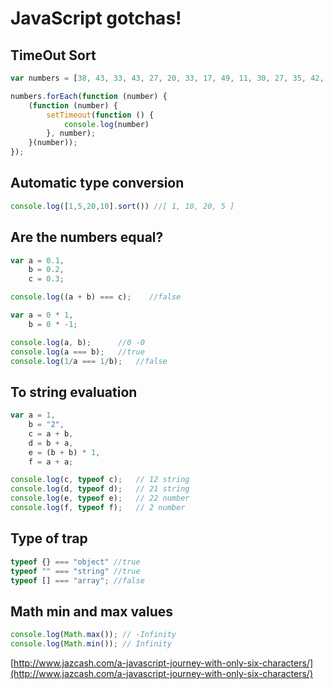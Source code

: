 # JavaScript gotchas!

## TimeOut Sort

```js
var numbers = [38, 43, 33, 43, 27, 20, 33, 17, 49, 11, 30, 27, 35, 42, 14, 32, 44, 44, 16, 44];

numbers.forEach(function (number) {
    (function (number) {
        setTimeout(function () {
            console.log(number)
        }, number);
    }(number));
});
```

## Automatic type conversion

```js
console.log([1,5,20,10].sort()) //[ 1, 10, 20, 5 ]
```

## Are the numbers equal?

```js
var a = 0.1,
    b = 0.2,
    c = 0.3;

console.log((a + b) === c);    //false
```

```js
var a = 0 * 1,
    b = 0 * -1;

console.log(a, b);      //0 -0
console.log(a === b);   //true
console.log(1/a === 1/b);   //false
```

## To string evaluation

```js
var a = 1,
    b = "2",
    c = a + b,
    d = b + a,
    e = (b + b) * 1,
    f = a + a;

console.log(c, typeof c);   // 12 string
console.log(d, typeof d);   // 21 string
console.log(e, typeof e);   // 22 number
console.log(f, typeof f);   // 2 number
```

## Type of  trap

```js
typeof {} === "object" //true
typeof "" === "string" //true
typeof [] === "array"; //false
```

## Math min and max values

```js
console.log(Math.max()); // -Infinity
console.log(Math.min()); // Infinity
```

[http://www.jazcash.com/a-javascript-journey-with-only-six-characters/](http://www.jazcash.com/a-javascript-journey-with-only-six-characters/)

